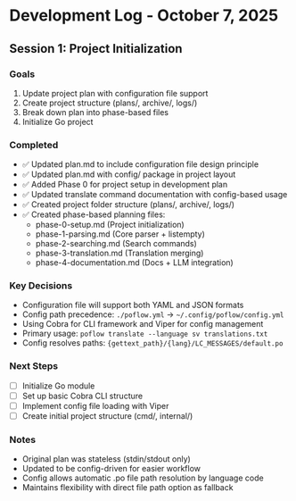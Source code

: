 # Development Log - October 7, 2025

## Session 1: Project Initialization

### Goals
1. Update project plan with configuration file support
2. Create project structure (plans/, archive/, logs/)
3. Break down plan into phase-based files
4. Initialize Go project

### Completed
- ✅ Updated plan.md to include configuration file design principle
- ✅ Updated plan.md with config/ package in project layout
- ✅ Added Phase 0 for project setup in development plan
- ✅ Updated translate command documentation with config-based usage
- ✅ Created project folder structure (plans/, archive/, logs/)
- ✅ Created phase-based planning files:
  - phase-0-setup.md (Project initialization)
  - phase-1-parsing.md (Core parser + listempty)
  - phase-2-searching.md (Search commands)
  - phase-3-translation.md (Translation merging)
  - phase-4-documentation.md (Docs + LLM integration)

### Key Decisions
- Configuration file will support both YAML and JSON formats
- Config path precedence: `./poflow.yml` → `~/.config/poflow/config.yml`
- Using Cobra for CLI framework and Viper for config management
- Primary usage: `poflow translate --language sv translations.txt`
- Config resolves paths: `{gettext_path}/{lang}/LC_MESSAGES/default.po`

### Next Steps
- [ ] Initialize Go module
- [ ] Set up basic Cobra CLI structure
- [ ] Implement config file loading with Viper
- [ ] Create initial project structure (cmd/, internal/)

### Notes
- Original plan was stateless (stdin/stdout only)
- Updated to be config-driven for easier workflow
- Config allows automatic .po file path resolution by language code
- Maintains flexibility with direct file path option as fallback
